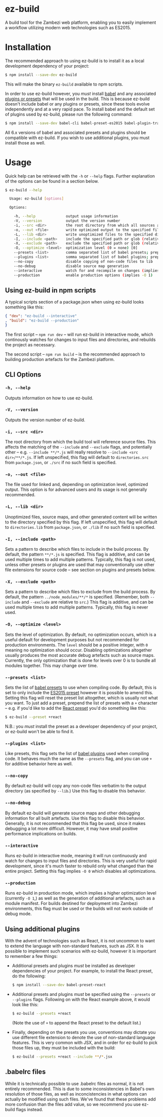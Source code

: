 # ez-build

A build tool for the Zambezi web platform, enabling you to easily implement a workflow utilizing modern web technologies such as ES2015.

# Installation

The recommended approach to using ez-build is to install it as a local development dependency of your project:

```bash
$ npm install --save-dev ez-build
```

This will make the binary `ez-build` available to npm scripts.

In order to use ez-build however, you *must* install [babel] and any associated [plugins or presets][plugins] that will be used in the build. This is because ez-build doesn't include babel or any plugins or presets, since these tools evolve independently and at a very rapid pace. To install babel and the default set of plugins used by ez-build, please run the following command:

```bash
$ npm install --save-dev babel-cli babel-preset-es2015 babel-plugin-transform-es2015-modules-amd
```

All 6.x versions of babel and associated presets and plugins should be compatible with ez-build. If you wish to use additional plugins, you must install those as well.

[babel]: http://babeljs.io
[plugins]: http://babeljs.io/docs/plugins/

# Usage

Quick help can be retrieved with the `-h` or `--help` flags. Further explanation of the options can be found in a section below.

```bash
$ ez-build --help

  Usage: ez-build [options]

  Options:

    -h, --help              output usage information
    -V, --version           output the version number
    -i, --src <dir>         the root directory from which all sources are relative [src]
    -o, --out <file>        write optimized output to the specified file [project-min.js]
    -L, --lib <dir>         write unoptimized files to the specified directory [lib]
    -I, --include <path>    include the specified path or glob (relative to source root) [**/*.js]
    -X, --exclude <path>    exclude the specified path or glob (relative to source root)
    -O, --optimize <level>  optimization level (0 = none) [0]
    --presets <list>        comma separated list of babel presets; prepend + to add to defaults [es2015]
    --plugins <list>        somma separated list of babel plugins; prepend + to add to defaults [transform-es2015-modules-amd]
    --no-copy               disable copying of non-code files to lib
    --no-debug              disable source map generation
    --interactive           watch for and recompile on changes (implies -O 0)
    --production            enable production options (implies -O 1)
```

## Using ez-build in npm scripts

A typical scripts section of a package.json when using ez-build looks something like this:

```json
{ "dev": "ez-build --interactive"
, "build": "ez-build --production"
}
```

The first script – `npm run dev` – will run ez-build in interactive mode, which continously watches for changes to input files and directories, and rebuilds the project as necessary.

The second script – `npm run build` – is the recommended approach to building production artefacts for the Zambezi platform.

## CLI Options

### `-h, --help`
  
Outputs information on how to use ez-build.

### `-V, --version`
  
Outputs the version number of ez-build.

### `-i, --src <dir>`
  
The root directory from which the build tool will reference source files. This affects the matching of the `--include` and `--exclude` flags, and potentially other – e.g. `--include **/*.js` will really resolve to `--include <src dir>/**/*.js`. If left unspecified, this flag will default to `directories.src` from `package.json`, or `./src` if no such field is specified.

### `-o, --out <file>`

The file used for linked and, depending on optimization level, optimized output. This option is for advanced users and its usage is not generally recommended.

### `-L, --lib <dir>`
  
Unoptimized files, source maps, and other generated content will be written to the directory specified by this flag. If left unspecified, this flag will default to `directories.lib` from `package.json`, or `./lib` if no such field is specified.

### `-I, --include <path>`

Sets a pattern to describe which files to include in the build process. By default, the pattern `**/*.js` is specified. This flag is additive, and can be used multiple times to add multiple patterns. Typically, this flag is not used, unless other presets or plugins are used that may conventionally use other file extensions for source code – see section on plugins and presets below.

### `-X, --exclude <path>`

Sets a pattern to describe which files to exclude from the build process. By default, the pattern `../node_modules/**/*` is specified. (Remember, both `--include` and `--exclude` are relative to `src`.) This flag is additive, and can be used multiple times to add multiple patterns. Typically, this flag is never used.

### `-O, --optimize <level>`

Sets the level of optimization. By default, no optimization occurs, which is a useful default for development purposes but not recommended for production environments. The `level` should be a positive integer, with `0` meaning no optimization should occur. Disabling optimizations altogether usually produces the most accurate debug artefacts such as source maps. Currently, the only optimization that is done for levels over 0 is to bundle all modules together. This may change over time.

### `--presets <list>`

Sets the list of [babel presets][plugins] to use when compiling code. By default, this is set to only include the [ES2015 preset](http://babeljs.io/docs/plugins/preset-es2015/) however it is possible to amend this. Setting this flag will reset the preset list altogether, which is usually not what you want. To just add a preset, prepend the list of presets with a `+` character – e.g. if you'd like to add the [React preset](http://babeljs.io/docs/plugins/preset-react/) you'd do something like this:

```bash
$ ez-build --preset +react
```

N.B.: you *must* install the preset as a developer dependency of your project, or ez-build won't be able to find it.

### `--plugins <list>`

Like presets, this flag sets the list of [babel plugins][plugins] used when compiling code. It behaves much the same as the `--presets` flag, and you can use `+` for additive behavior here as well.

### `--no-copy`

By default ez-build will copy any non-code files verbatim to the output directory (as specified by `--lib`.) Use this flag to disable this behavior.

### `--no-debug`

By default ez-build will generate source maps and other debugging information for all built artefacts. Use this flag to disable this behavior. Generally, it is not recommended that this flag be used, since it makes debugging a lot more difficult. However, it may have small positive performance implications on builds.

### `--interactive`

Runs ez-build in interactive mode, meaning it will run continuously and watch for changes to input files and directories. This is very useful for rapid development, since it's much faster to rebuild only what changed than the entire project. Setting this flag implies `-O 0` which disables all optimizations.

### `--production`

Runs ez-build in production mode, which implies a higher optimization level (currently `-O 1`,) as well as the generation of additional artefacts, such as a module manifest. For builds destined for deployment into Zambezi environments, this flag must be used or the builds will not work outside of debug mode.

## Using additional plugins

With the advent of technologies such as React, it is not uncommon to want to extend the language with non-standard features, such as JSX. It is possible to implement such scenarios with ez-build, however it is important to remember a few things:

- Additional presets and plugins *must* be installed as developer dependencies of your project. For example, to install the React preset, do the following:

  ```bash
  $ npm install --save-dev babel-preset-react
  ```

- Additional presets and plugins *must* be specified using the `--presets` or `--plugins` flags. Following on with the React example above, it would look like this:

  ```bash
  $ ez-build --presets +react
  ```

  (Note the use of `+` to append the React preset to the default list.)

- Finally, depending on the presets you use, conventions may dictate you use different file extension to denote the use of non-standard language features. This is very common with JSX, and in order for ez-build to pick those files up, they must be included with the build:

  ```bash
  $ ez-build --presets +react --include **/*.jsx
  ```

## .babelrc files

While it is technically possible to use .babelrc files as normal, it is not entirely recommended. This is due to some inconsistencies in Babel's own resolution of those files, as well as inconcistencies in what options can actually be modified using such files. We've found that these problems add more confusion than the files add value, so we recommend you use ez-build flags instead.